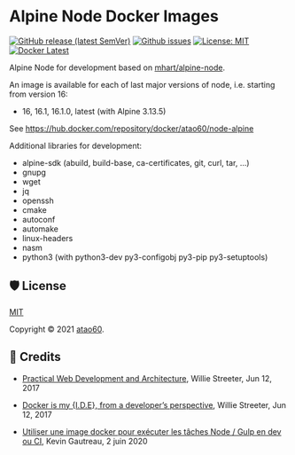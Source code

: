 Alpine Node Docker Images
===

[![GitHub release (latest SemVer)](https://img.shields.io/github/v/release/atao60/node-alpine?label=github&color=#0366d6&sort=semver)](https://github.com/atao60/node-alpine) 
[![Github issues](https://img.shields.io/github/issues/atao60/node-alpine)](https://github.com/atao60/node-alpine/issues) 
[![License: MIT](https://img.shields.io/github/license/atao60/node-alpine)](https://github.com/atao60/node-alpine/blob/master/LICENSE) 
[![Docker Latest](https://img.shields.io/docker/v/atao60/node-alpine/latest?label=docker&color=#0366d6)](https://hub.docker.com/repository/docker/atao60/node-alpine)

Alpine Node for development based on [mhart/alpine-node](https://github.com/mhart/alpine-node).

An image is available for each of last major versions of node, i.e. starting from version 16:

* 16, 16.1, 16.1.0, latest (with Alpine 3.13.5)

See https://hub.docker.com/repository/docker/atao60/node-alpine

Additional libraries for development:
- alpine-sdk (abuild, build-base, ca-certificates, git, curl, tar, ...)
- gnupg
- wget
- jq
- openssh
- cmake
- autoconf
- automake
- linux-headers
- nasm
- python3 (with python3-dev py3-configobj py3-pip py3-setuptools)

## 🛡️ License

[MIT](LICENSE)

Copyright &copy; 2021 [atao60](https://github.com/atao60).

## 📜 Credits

* [Practical Web Development and Architecture](https://medium.com/willsonic/practical-web-development-and-architecture-26a37d04c10f), Willie Streeter, Jun 12, 2017  

* [Docker is my {I.D.E}, from a developer’s perspective](https://medium.com/willsonic/docker-is-my-i-d-e-d6dc84cca26d), Willie Streeter, Jun 12, 2017

* [Utiliser une image docker pour exécuter les tâches Node / Gulp en dev ou CI](https://kgaut.net/blog/2020/utiliser-une-image-docker-pour-executer-les-taches-node-gulp-en-dev-ou-ci.html), Kevin Gautreau, 2 juin 2020

